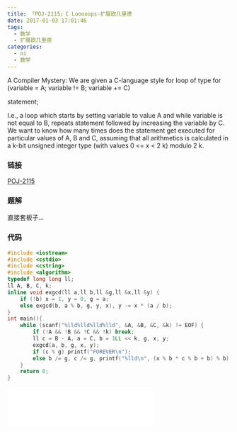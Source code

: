 ```yaml
---
title: 「POJ-2115」C Looooops-扩展欧几里德
date: 2017-01-03 17:01:46
tags:
  - 数学
  - 扩展欧几里德
categories:
  - oi
  - 数学
---
```

A Compiler Mystery: We are given a C-language style for loop of type
for (variable = A; variable != B; variable += C)

  statement;

I.e., a loop which starts by setting variable to value A and while variable is not equal to B, repeats statement followed by increasing the variable by C. We want to know how many times does the statement get executed for particular values of A, B and C, assuming that all arithmetics is calculated in a k-bit unsigned integer type (with values 0 <= x < 2 k) modulo 2 k.
<!-- more -->
### 链接
[POJ-2115](http://poj.org/problem?id=2115)
### 题解
直接套板子...
### 代码
``` cpp
#include <iostream>
#include <cstdio>
#include <cstring>
#include <algorithm>
typedef long long ll;
ll A, B, C, k;
inline void exgcd(ll a,ll b,ll &g,ll &x,ll &y) {
    if (!b) x = 1, y = 0, g = a;
    else exgcd(b, a % b, g, y, x), y -= x * (a / b);
}
int main(){
    while (scanf("%lld%lld%lld%lld", &A, &B, &C, &k) != EOF) {
        if (!A && !B && !C && !k) break;
        ll c = B - A, a = C, b = 1LL << k, g, x, y;
        exgcd(a, b, g, x, y);
        if (c % g) printf("FOREVER\n");
        else b /= g, c /= g, printf("%lld\n", (x % b * c % b + b) % b);
    }
    return 0;
}
```
<iframe frameborder="no" border="0" marginwidth="0" marginheight="0" width=330 height=86 src="//music.163.com/outchain/player?type=2&id=729836&auto=1&height=66"></iframe>
